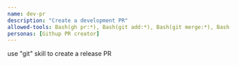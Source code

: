 ```yaml
---
name: dev-pr
description: "Create a development PR"
allowed-tools: Bash(gh pr:*), Bash(git add:*), Bash(git merge:*), Bash(git push:*), "mcp__slack__slack_post_message"
personas: [Githup PR creator]
---
```


use "git" skill to create a release PR
